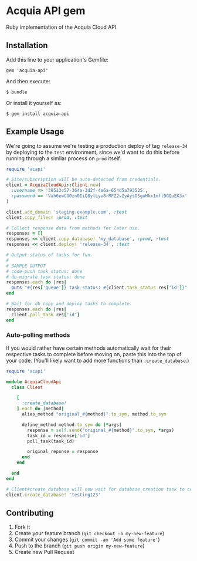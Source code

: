 # Acquia API gem

Ruby implementation of the Acquia Cloud API.

## Installation

Add this line to your application's Gemfile:

    gem 'acquia-api'

And then execute:

    $ bundle

Or install it yourself as: 

    $ gem install acquia-api

## Example Usage

We're going to assume we're testing a production deploy of tag
`release-34` by deploying to the `test` environment, since we'd want to
do this before running through a similar process on `prod` itself.

```rb
require 'acapi'

# Site/subscription will be auto-detected from credentials.
client = AcquiaCloudApi::Client.new(
  :username => '39513c57-364a-3d2f-4e6a-654d5a793535',
  :password => 'Vah6ewCG0zn0IiQ8ylLyv8rRFZ2vZyAysOSguHkk1mfl9GQuEK3x'
)

client.add_domain 'staging.example.com', :test
client.copy_files! :prod, :test

# Collect response data from methods for later use.
responses = []
responses << client.copy_database! 'my_database', :prod, :test
responses << client.deploy! 'release-34', :test

# Output status of tasks for fun.
#
# SAMPLE OUTPUT
# code-push task status: done
# db-migrate task status: done
responses.each do |res|
  puts "#{res['queue']} task status: #{client.task_status res['id']}"
end

# Wait for db copy and deploy tasks to complete.
responses.each do |res|
  client.poll_task res['id']
end
```

### Auto-polling methods

If you would rather have certain methods automatically wait for their
respective tasks to complete before moving on, paste this into the top
of your code. (You'll likely want to add more functions than
`:create_database`.)

```rb
require 'acapi'

module AcquiaCloudApi
  class Client

    [
      :create_database!
    ].each do |method|
      alias_method "original_#{method}".to_sym, method.to_sym

      define_method method.to_sym do |*args|
        response = self.send("original_#{method}".to_sym, *args)
        task_id = response['id']
        poll_task(task_id)

        original_reponse = response
      end
    end

  end
end

# Client#create_database will now wait for database creation task to complete.
client.create_database! 'testing123'

```

## Contributing

1. Fork it
2. Create your feature branch (`git checkout -b my-new-feature`)
3. Commit your changes (`git commit -am 'Add some feature'`)
4. Push to the branch (`git push origin my-new-feature`)
5. Create new Pull Request
